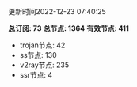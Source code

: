 更新时间2022-12-23 07:40:25

**总订阅: 73**
**总节点: 1364**
**有效节点: 411**
- trojan节点: 42
- ss节点: 130
- v2ray节点: 235
- ssr节点: 4
